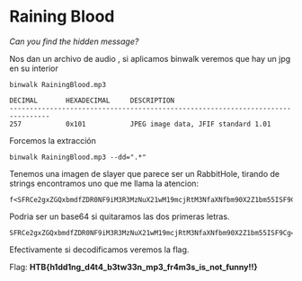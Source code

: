 # Raining Blood
*Can you find the hidden message?*

Nos dan un archivo de audio , si aplicamos binwalk veremos que hay un jpg en su interior
```
binwalk RainingBlood.mp3

DECIMAL       HEXADECIMAL     DESCRIPTION
--------------------------------------------------------------------------------
257           0x101           JPEG image data, JFIF standard 1.01

```
Forcemos la extracción
```
binwalk RainingBlood.mp3 --dd=".*"
```
Tenemos una imagen de slayer que parece ser un RabbitHole, tirando de strings encontramos uno que me llama la atencion:
```
f<SFRCe2gxZGQxbmdfZDR0NF9iM3R3MzNuX21wM19mcjRtM3NfaXNfbm90X2Z1bm55ISF9Cg==
```
Podria ser un base64 si quitaramos las dos primeras letras.
```
SFRCe2gxZGQxbmdfZDR0NF9iM3R3MzNuX21wM19mcjRtM3NfaXNfbm90X2Z1bm55ISF9Cg==
```
Efectivamente si decodificamos veremos la flag.

Flag: **HTB{h1dd1ng_d4t4_b3tw33n_mp3_fr4m3s_is_not_funny!!}**
